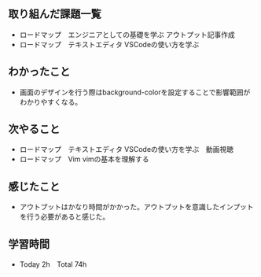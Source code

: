 ## 取り組んだ課題一覧  
- ロードマップ　エンジニアとしての基礎を学ぶ アウトプット記事作成
- ロードマップ　テキストエディタ VSCodeの使い方を学ぶ
## わかったこと  
- 画面のデザインを行う際はbackground-colorを設定することで影響範囲がわかりやすくなる。
## 次やること  
- ロードマップ　テキストエディタ VSCodeの使い方を学ぶ　動画視聴
- ロードマップ　Vim vimの基本を理解する
## 感じたこと  
- アウトプットはかなり時間がかかった。アウトプットを意識したインプットを行う必要があると感じた。
## 学習時間  
- Today 2h　Total 74h
